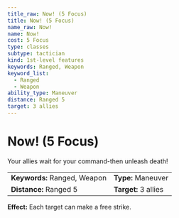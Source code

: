 ```yaml
---
title_raw: Now! (5 Focus)
title: Now! (5 Focus)
name_raw: Now!
name: Now!
cost: 5 Focus
type: classes
subtype: tactician
kind: 1st-level features
keywords: Ranged, Weapon
keyword_list:
  - Ranged
  - Weapon
ability_type: Maneuver
distance: Ranged 5
target: 3 allies
---
```


# Now! (5 Focus)

Your allies wait for your command-then unleash death!

|                              |                      |
| :--------------------------- | :------------------- |
| **Keywords:** Ranged, Weapon | **Type:** Maneuver   |
| **Distance:** Ranged 5       | **Target:** 3 allies |

**Effect:** Each target can make a free strike.
